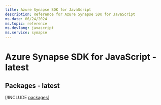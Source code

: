 ```yaml
---
title: Azure Synapse SDK for JavaScript
description: Reference for Azure Synapse SDK for JavaScript
ms.date: 06/24/2024
ms.topic: reference
ms.devlang: javascript
ms.service: synapse
---
```

# Azure Synapse SDK for JavaScript - latest
## Packages - latest
[!INCLUDE [packages](synapse-index.md)]